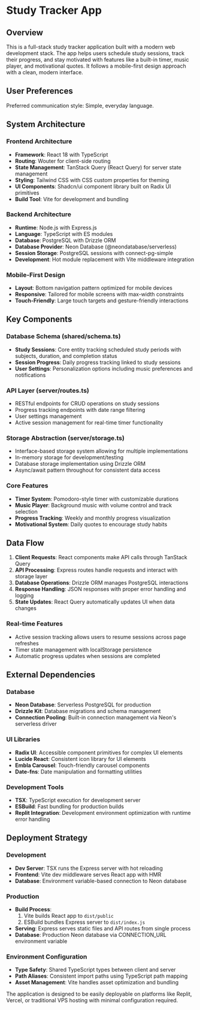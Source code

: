# Study Tracker App

## Overview

This is a full-stack study tracker application built with a modern web development stack. The app helps users schedule study sessions, track their progress, and stay motivated with features like a built-in timer, music player, and motivational quotes. It follows a mobile-first design approach with a clean, modern interface.

## User Preferences

Preferred communication style: Simple, everyday language.

## System Architecture

### Frontend Architecture
- **Framework**: React 18 with TypeScript
- **Routing**: Wouter for client-side routing
- **State Management**: TanStack Query (React Query) for server state management
- **Styling**: Tailwind CSS with CSS custom properties for theming
- **UI Components**: Shadcn/ui component library built on Radix UI primitives
- **Build Tool**: Vite for development and bundling

### Backend Architecture
- **Runtime**: Node.js with Express.js
- **Language**: TypeScript with ES modules
- **Database**: PostgreSQL with Drizzle ORM
- **Database Provider**: Neon Database (@neondatabase/serverless)
- **Session Storage**: PostgreSQL sessions with connect-pg-simple
- **Development**: Hot module replacement with Vite middleware integration

### Mobile-First Design
- **Layout**: Bottom navigation pattern optimized for mobile devices
- **Responsive**: Tailored for mobile screens with max-width constraints
- **Touch-Friendly**: Large touch targets and gesture-friendly interactions

## Key Components

### Database Schema (shared/schema.ts)
- **Study Sessions**: Core entity tracking scheduled study periods with subjects, duration, and completion status
- **Session Progress**: Daily progress tracking linked to study sessions
- **User Settings**: Personalization options including music preferences and notifications

### API Layer (server/routes.ts)
- RESTful endpoints for CRUD operations on study sessions
- Progress tracking endpoints with date range filtering
- User settings management
- Active session management for real-time timer functionality

### Storage Abstraction (server/storage.ts)
- Interface-based storage system allowing for multiple implementations
- In-memory storage for development/testing
- Database storage implementation using Drizzle ORM
- Async/await pattern throughout for consistent data access

### Core Features
- **Timer System**: Pomodoro-style timer with customizable durations
- **Music Player**: Background music with volume control and track selection
- **Progress Tracking**: Weekly and monthly progress visualization
- **Motivational System**: Daily quotes to encourage study habits

## Data Flow

1. **Client Requests**: React components make API calls through TanStack Query
2. **API Processing**: Express routes handle requests and interact with storage layer
3. **Database Operations**: Drizzle ORM manages PostgreSQL interactions
4. **Response Handling**: JSON responses with proper error handling and logging
5. **State Updates**: React Query automatically updates UI when data changes

### Real-time Features
- Active session tracking allows users to resume sessions across page refreshes
- Timer state management with localStorage persistence
- Automatic progress updates when sessions are completed

## External Dependencies

### Database
- **Neon Database**: Serverless PostgreSQL for production
- **Drizzle Kit**: Database migrations and schema management
- **Connection Pooling**: Built-in connection management via Neon's serverless driver

### UI Libraries
- **Radix UI**: Accessible component primitives for complex UI elements
- **Lucide React**: Consistent icon library for UI elements
- **Embla Carousel**: Touch-friendly carousel components
- **Date-fns**: Date manipulation and formatting utilities

### Development Tools
- **TSX**: TypeScript execution for development server
- **ESBuild**: Fast bundling for production builds
- **Replit Integration**: Development environment optimization with runtime error handling

## Deployment Strategy

### Development
- **Dev Server**: TSX runs the Express server with hot reloading
- **Frontend**: Vite dev middleware serves React app with HMR
- **Database**: Environment variable-based connection to Neon database

### Production
- **Build Process**: 
  1. Vite builds React app to `dist/public`
  2. ESBuild bundles Express server to `dist/index.js`
- **Serving**: Express serves static files and API routes from single process
- **Database**: Production Neon database via CONNECTION_URL environment variable

### Environment Configuration
- **Type Safety**: Shared TypeScript types between client and server
- **Path Aliases**: Consistent import paths using TypeScript path mapping
- **Asset Management**: Vite handles asset optimization and bundling

The application is designed to be easily deployable on platforms like Replit, Vercel, or traditional VPS hosting with minimal configuration required.